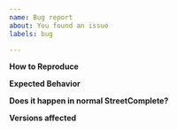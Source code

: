 ```yaml
---
name: Bug report
about: You found an issue
labels: bug

---
```


<!-- 
Before starting a bug report you might want to check existing issues (both open and closed) whether your problem has already been reported.
Please provide a clear and concise description of the bug. 

Maybe it is not a bug? Check the FAQ: https://wiki.openstreetmap.org/wiki/StreetComplete/FAQ and the SCEE readme https://github.com/Helium314/SCEE#readme and the SCEE FAQ: https://wiki.openstreetmap.org/wiki/SCEE/FAQ

Attaching screenshots / videos:
Large images / videos can be very disturbing when reading, so please avoid attaching unnecessary screenshots and videos.
If you think they are needed, reduce the size or use thumbnails to keep the issue nicely readable.
-->

**How to Reproduce**
<!-- Add steps to reproduce this behavior here -->

**Expected Behavior**
<!-- Add a clear and concise description of what you expected to happen -->

**Does it happen in normal StreetComplete?**
<!-- If yes, then opening an issue at https://github.com/streetcomplete/StreetComplete/issues is recommended. Please don't be lazy and only skip this when you're sure it's not in SC -->

**Versions affected**
<!-- Add the Android and SCEE version here. Please use exact version number instead of saying "latest" -->
